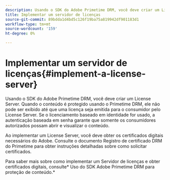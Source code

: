 ```yaml
---
description: Usando o SDK do Adobe Primetime DRM, você deve criar um License Server. Quando o conteúdo é protegido usando o Primetime DRM, ele não pode ser exibido até que uma licença seja emitida para o consumidor pelo License Server. Se o licenciamento baseado em identidade for usado, a autenticação baseada em senha garante que somente os consumidores autorizados possam abrir e visualizar o conteúdo.
title: Implementar um servidor de licenças
source-git-commit: 89bdda1d4bd5c126f19ba75a819942df901183d1
workflow-type: tm+mt
source-wordcount: '159'
ht-degree: 0%

---
```



# Implementar um servidor de licenças{#implement-a-license-server}

Usando o SDK do Adobe Primetime DRM, você deve criar um License Server. Quando o conteúdo é protegido usando o Primetime DRM, ele não pode ser exibido até que uma licença seja emitida para o consumidor pelo License Server. Se o licenciamento baseado em identidade for usado, a autenticação baseada em senha garante que somente os consumidores autorizados possam abrir e visualizar o conteúdo.

Ao implementar um License Server, você deve obter os certificados digitais necessários do Adobe. Consulte o documento Registro de certificado DRM do Primetime para obter instruções detalhadas sobre como solicitar certificados.

Para saber mais sobre como implementar um Servidor de licenças e obter certificados digitais, consulte* Uso do SDK Adobe Primetime DRM para proteção de conteúdo.*
